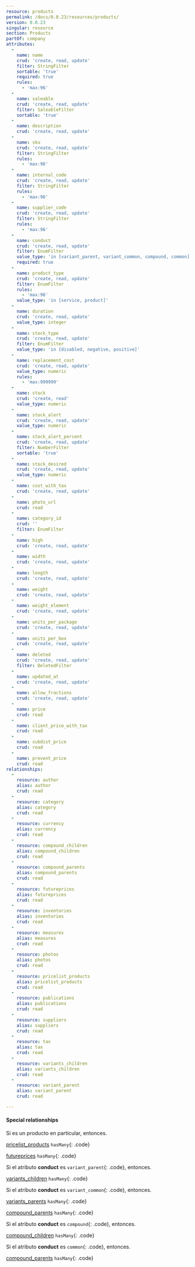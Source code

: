 ```yaml
---
resource: products
permalink: /docs/0.0.23/resources/products/
version: 0.0.23
singular: resource
section: Products
partOf: company
attributes:
  -
    name: name
    crud: 'create, read, update'
    filter: StringFilter
    sortable: 'true'
    required: true
    rules:
      - 'max:96'
  -
    name: saleable
    crud: 'create, read, update'
    filter: SaleableFilter
    sortable: 'true'
  -
    name: description
    crud: 'create, read, update'
  -
    name: sku
    crud: 'create, read, update'
    filter: StringFilter
    rules:
      - 'max:96'
  -
    name: internal_code
    crud: 'create, read, update'
    filter: StringFilter
    rules:
      - 'max:96'
  -
    name: supplier_code
    crud: 'create, read, update'
    filter: StringFilter
    rules:
      - 'max:96'
  -
    name: conduct
    crud: 'create, read, update'
    filter: EnumFilter
    value_type: 'in [variant_parent, variant_common, compound, common]'
    required: true
  -
    name: product_type
    crud: 'create, read, update'
    filter: EnumFilter
    rules:
      - 'max:96'
    value_type: 'in [service, product]'
  -
    name: duration
    crud: 'create, read, update'
    value_type: integer
  -
    name: stock_type
    crud: 'create, read, update'
    filter: EnumFilter
    value_type: 'in [disabled, negative, positive]'
  -
    name: replacement_cost
    crud: 'create, read, update'
    value_type: numeric
    rules:
      - 'max:999999'
  -
    name: stock
    crud: 'create, read'
    value_type: numeric
  -
    name: stock_alert
    crud: 'create, read, update'
    value_type: numeric
  -
    name: stock_alert_percent
    crud: 'create, read, update'
    filter: NumberFilter
    sortable: 'true'
  -
    name: stock_desired
    crud: 'create, read, update'
    value_type: numeric
  -
    name: cost_with_tax
    crud: 'create, read, update'
  -
    name: photo_url
    crud: read
  -
    name: category_id
    crud: ''
    filter: EnumFilter
  -
    name: high
    crud: 'create, read, update'
  -
    name: width
    crud: 'create, read, update'
  -
    name: length
    crud: 'create, read, update'
  -
    name: weight
    crud: 'create, read, update'
  -
    name: weight_element
    crud: 'create, read, update'
  -
    name: units_per_package
    crud: 'create, read, update'
  -
    name: units_per_box
    crud: 'create, read, update'
  -
    name: deleted
    crud: 'create, read, update'
    filter: DeletedFilter
  -
    name: updated_at
    crud: 'create, read, update'
  -
    name: allow_fractions
    crud: 'create, read, update'
  -
    name: price
    crud: read
  -
    name: client_price_with_tax
    crud: read
  -
    name: subdist_price
    crud: read
  -
    name: prevent_price
    crud: read
relationships:
  -
    resource: author
    alias: author
    crud: read
  -
    resource: category
    alias: category
    crud: read
  -
    resource: currency
    alias: currency
    crud: read
  -
    resource: compound_children
    alias: compound_children
    crud: read
  -
    resource: compound_parents
    alias: compound_parents
    crud: read
  -
    resource: futureprices
    alias: futureprices
    crud: read
  -
    resource: inventories
    alias: inventories
    crud: read
  -
    resource: measures
    alias: measures
    crud: read
  -
    resource: photos
    alias: photos
    crud: read
  -
    resource: pricelist_products
    alias: pricelist_products
    crud: read
  -
    resource: publications
    alias: publications
    crud: read
  -
    resource: suppliers
    alias: suppliers
    crud: read
  -
    resource: tax
    alias: tax
    crud: read
  -
    resource: variants_children
    alias: variants_children
    crud: read
  -
    resource: variant_parent
    alias: variant_parent
    crud: read

---
```


#### Special relationships
Si es un producto en particular, entonces.


[pricelist_products](pricelist-products) `hasMany`{: .code}

[futureprices](futureprices) `hasMany`{: .code}

Si el atributo **conduct** es `variant_parent`{: .code}, entonces.

[variants_children](variants-children) `hasMany`{: .code}

Si el atributo **conduct** es `variant_common`{: .code}, entonces.

[variants_parents](variants-parents) `hasMany`{: .code}

[compound_parents](compound-parents) `hasMany`{: .code}

Si el atributo **conduct** es `compound`{: .code}, entonces.

[compound_children](compound-children) `hasMany`{: .code}

Si el atributo **conduct** es `common`{: .code}, entonces.

[compound_parents](compound-parents) `hasMany`{: .code}
